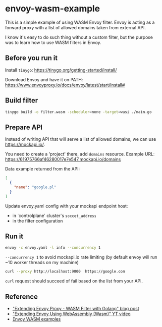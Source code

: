 # envoy-wasm-example

This is a simple example of using WASM Envoy filter. Envoy is acting as a forward proxy with a list of allowed domains taken from external API.

I know it's easy to do such thing without a custom filter, but the purpose was to learn how to use WASM filters in Envoy.

## Before you run it

Install `tinygo`: https://tinygo.org/getting-started/install/

Download Envoy and have it on PATH: https://www.envoyproxy.io/docs/envoy/latest/start/install#

## Build filter

```sh
tinygo build -o filter.wasm -scheduler=none -target=wasi ./main.go
```

## Prepare API

Instead of writing API that will serve a list of allowed domains, we can use https://mockapi.io/.

You need to create a 'project' there, add `domains` resource. Example URL: https://61975766af46280017e7e547.mockapi.io/domains

Data example returned from the API:

```json
[ 
  {
    "name": "google.pl"
  } 
]
```

Update envoy.yaml config with your mockapi endpoint host:

- in 'controlplane' cluster's `soccet_address`
- in the filter configuration

## Run it

```sh
envoy -c envoy.yaml -l info --concurrency 1
```

`--concurrency 1` to avoid mockapi.io rate limiting (by default envoy will run ~10 worker threads on my machine)

```sh
curl --proxy http://localhost:9000  https://google.com
```

`curl` request should succeed of fail based on the list from your API.

## Reference

- ["Extending Envoy Proxy - WASM Filter with Golang" blog post](https://medium.com/trendyol-tech/extending-envoy-proxy-wasm-filter-with-golang-9080017f28ea)
- ["Extending Envoy Using WebAssembly (Wasm)" YT video](https://www.youtube.com/watch?v=JFPJdNrcHSA)
- [Envoy WASM examples](https://github.com/tetratelabs/proxy-wasm-go-sdk/tree/main/examples)
